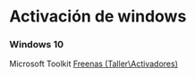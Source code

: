<!-- TITLE: Activar Windows -->
<!-- SUBTITLE: Metodos para activar windows -->

 
 <script>
	$(document).ready(function(){
		var fullURL = window.location.pathname;
	var urls = fullURL.split("/");
	var path = "/";
	urls.forEach(function(url){
		if(url == ""){
		document.getElementById("breadcrum").innerHTML += '<a href="/">Home</a>';
		}else{
			document.getElementById("breadcrum").innerHTML += " > ";
			path +=url + "/";
			document.getElementById("breadcrum").innerHTML += '<a href="'+ path + '">' + url + '</a>';
		}
	});
	});
</script>
<span id="breadcrum"></span>
# Activación de windows
### Windows 10
 Microsoft Toolkit <a href="\\freenas\Taller\Activadores"> Freenas (Taller\Activadores) </a>
 
 

